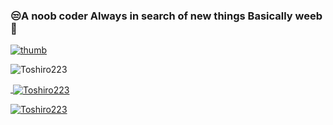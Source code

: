 ### 😒A noob coder Always in search of new things Basically weeb🚀

<!--
**Toshiro223/Toshiro223** is a ✨ _special_ ✨ repository because its `README.md` (this file) appears on your GitHub profile.

--><a href="https://imgbb.com/"><img src="https://i.ibb.co/VVjjJX2/thumb.gif" alt="thumb" border="0" /></a>

<p align="left"> <img src="https://komarev.com/ghpvc/?username=Toshiro223&label=Profile%20views&color=0e75b6&style=flat" alt="Toshiro223" /> </p>
<p align="left"> <a href="https://github-profile-trophy.vercel.app/?username=ryo-ma&no-frame=true
<p><img align="left" src="https://github-readme-stats.vercel.app/api/top-langs?username=gariox3d&show_icons=true&locale=en&layout=compact" alt="Toshiro223" /></p>

<p>&nbsp;<img align="center" src="https://github-readme-stats.vercel.app/api?username=Toshiro223&show_icons=true&locale=en" alt="Toshiro223" /></p>

<p><img align="center" src="https://github-readme-streak-stats.herokuapp.com/?user=Toshiro223&" alt="Toshiro223" /></p>
